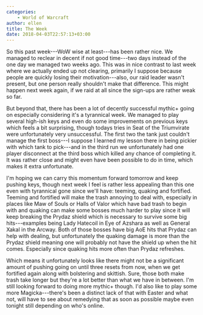 ```yaml
---
categories:
    - World of Warcraft
author: ellen
title: The Week
date: 2018-04-03T22:57:13+03:00
---
```


So this past week---WoW wise at least---has been rather nice. We managed to reclear in decent if not good time---two days instead of the one day we managed two weeks ago. This was in nice contrast to last week where we actually ended up not clearing, primarily I suppose because people are quickly losing their motivation---also, our raid leader wasn't present, but one person really shouldn't make that difference. This might happen next week again, if we raid at all since the sign-ups are rather weak so far.

But beyond that, there has been a lot of decently successful mythic+ going on especially considering it's a tyrannical week. We managed to play several high-ish keys and even do some improvements on previous keys which feels a bit surprising, though todays tries in Seat of the Triumvirate were unfortunately very unsuccessful. The first two the tank just couldn't manage the first boss---I suppose I learned my lesson there in being pickier with which tank to pick---and in the third run we unfortunately had one player disconnect at the third boss which killed any chance of completing it. It was rather close and might even have been possible to do in time, which makes it extra unfortunate.

I'm hoping we can carry this momentum forward tomorrow and keep pushing keys, though next week I feel is rather less appealing than this one even with tyrannical gone since we'll have: teeming, quaking and fortified. Teeming and fortified will make the trash annoying to deal with, especially in places like Maw of Souls or Halls of Valor which have bad trash to begin with and quaking can make some bosses much harder to play since it will keep breaking the Prydaz shield which is necessary to survive some big hits---examples being Lady Hatecoil in Eye of Azshara as well as General Xakal in the Arcway. Both of those bosses have big AoE hits that Prydaz can help with dealing, but unfortunately the quaking damage is more than the Prydaz shield meaning one will probably not have the shield up when the hit comes. Especially since quaking hits more often than Prydaz refreshes.

Which means it unfortunately looks like there might not be a significant amount of pushing going on until three resets from now, when we get fortified again along with bolstering and skittish. Sure, those both make trash take longer but they're a lot better than what we have in between. I'm still looking forward to doing more mythic+ though. I'd also like to play some more Magicka---there's been a distinct lack of that with Easter and what not, will have to see about remedying that as soon as possible maybe even tonight still depending on who's online.